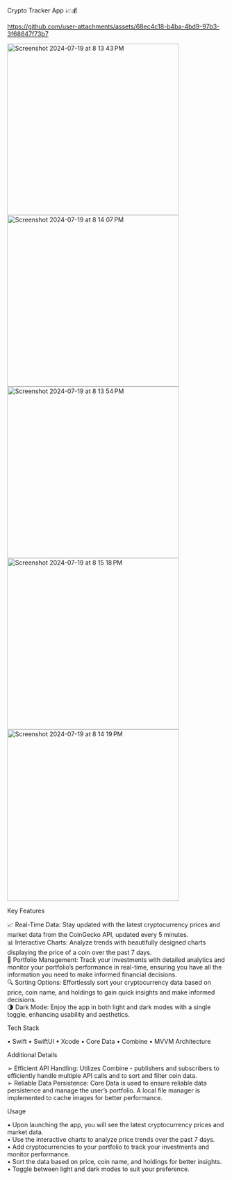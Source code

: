 Crypto Tracker App 📈💰


https://github.com/user-attachments/assets/68ec4c18-b4ba-4bd9-97b3-3f68647f73b7 

<img width="395" alt="Screenshot 2024-07-19 at 8 13 43 PM" src="https://github.com/user-attachments/assets/301f0caa-162c-4e6d-9f90-0e16a88f04fe"> 
<img width="395" alt="Screenshot 2024-07-19 at 8 14 07 PM" src="https://github.com/user-attachments/assets/d3769380-4647-40e5-b34a-ad33c766db28">
<img width="395" alt="Screenshot 2024-07-19 at 8 13 54 PM" src="https://github.com/user-attachments/assets/f9de2d87-ccc1-4752-bc37-c56f44e1c8d5">
<img width="395" alt="Screenshot 2024-07-19 at 8 15 18 PM" src="https://github.com/user-attachments/assets/ba6d8fb3-1865-4cff-b14f-b7bb920e051a">
<img width="395" alt="Screenshot 2024-07-19 at 8 14 19 PM" src="https://github.com/user-attachments/assets/57763bc7-db90-4a3a-ae43-9b1dcc9e164b">




Key Features

📈 Real-Time Data: Stay updated with the latest cryptocurrency prices and market data from the CoinGecko API, updated every 5 minutes.<br>
📊 Interactive Charts: Analyze trends with beautifully designed charts displaying the price of a coin over the past 7 days.<br>
💼 Portfolio Management: Track your investments with detailed analytics and monitor your portfolio’s performance in real-time, ensuring you have all the information you need to make informed financial decisions.<br>
🔍 Sorting Options: Effortlessly sort your cryptocurrency data based on price, coin name, and holdings to gain quick insights and make informed decisions.<br>
🌗 Dark Mode: Enjoy the app in both light and dark modes with a single toggle, enhancing usability and aesthetics.<br>

Tech Stack

• Swift
• SwiftUI
• Xcode
• Core Data
• Combine
• MVVM Architecture

Additional Details

➢ Efficient API Handling: Utilizes Combine - publishers and subscribers to efficiently handle multiple API calls and to sort and filter coin data.<br>
➢ Reliable Data Persistence: Core Data is used to ensure reliable data persistence and manage the user’s portfolio. A local file manager is implemented to cache images for better performance.

Usage

• Upon launching the app, you will see the latest cryptocurrency prices and market data. <br>
• Use the interactive charts to analyze price trends over the past 7 days.<br>
• Add cryptocurrencies to your portfolio to track your investments and monitor performance.<br>
• Sort the data based on price, coin name, and holdings for better insights.<br>
• Toggle between light and dark modes to suit your preference.<br>
